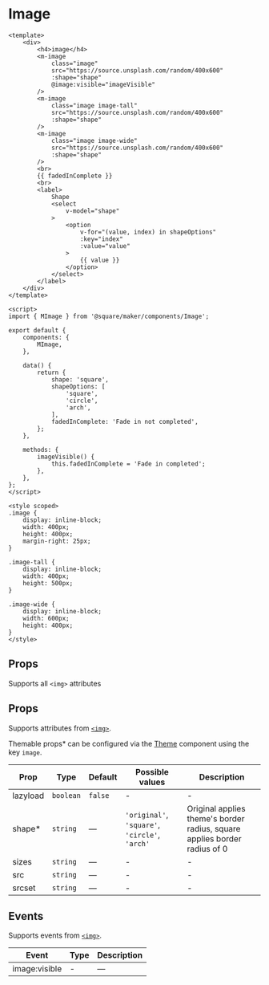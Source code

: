 # Image

```vue
<template>
	<div>
		<h4>image</h4>
		<m-image
			class="image"
			src="https://source.unsplash.com/random/400x600"
			:shape="shape"
			@image:visible="imageVisible"
		/>
		<m-image
			class="image image-tall"
			src="https://source.unsplash.com/random/400x600"
			:shape="shape"
		/>
		<m-image
			class="image image-wide"
			src="https://source.unsplash.com/random/400x600"
			:shape="shape"
		/>
		<br>
		{{ fadedInComplete }}
		<br>
		<label>
			Shape
			<select
				v-model="shape"
			>
				<option
					v-for="(value, index) in shapeOptions"
					:key="index"
					:value="value"
				>
					{{ value }}
				</option>
			</select>
		</label>
	</div>
</template>

<script>
import { MImage } from '@square/maker/components/Image';

export default {
	components: {
		MImage,
	},

	data() {
		return {
			shape: 'square',
			shapeOptions: [
				'square',
				'circle',
				'arch',
			],
			fadedInComplete: 'Fade in not completed',
		};
	},

	methods: {
		imageVisible() {
			this.fadedInComplete = 'Fade in completed';
		},
	},
};
</script>

<style scoped>
.image {
	display: inline-block;
	width: 400px;
	height: 400px;
	margin-right: 25px;
}

.image-tall {
	display: inline-block;
	width: 400px;
	height: 500px;
}

.image-wide {
	display: inline-block;
	width: 600px;
	height: 400px;
}
</style>
```

## Props
Supports all `<img>` attributes

<!-- api-tables:start -->
## Props

Supports attributes from [`<img>`](https://developer.mozilla.org/en-US/docs/Web/HTML/Element/img).

Themable props* can be configured via the [Theme](#/Theme) component using the key `image`.

| Prop     | Type      | Default | Possible values                                | Description                                                               |
| -------- | --------- | ------- | ---------------------------------------------- | ------------------------------------------------------------------------- |
| lazyload | `boolean` | `false` | -                                              | -                                                                         |
| shape*   | `string`  | —       | `'original'`, `'square'`, `'circle'`, `'arch'` | Original applies theme's border radius, square applies border radius of 0 |
| sizes    | `string`  | —       | -                                              | -                                                                         |
| src      | `string`  | —       | -                                              | -                                                                         |
| srcset   | `string`  | —       | -                                              | -                                                                         |


## Events

Supports events from [`<img>`](https://developer.mozilla.org/en-US/docs/Web/HTML/Element/img).

| Event         | Type | Description |
| ------------- | ---- | ----------- |
| image:visible | -    | —           |
<!-- api-tables:end -->
